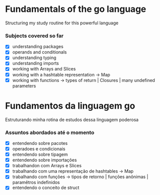 # Fundamentals of the go language

Structuring my study routine for this powerful language

### Subjects covered so far

- [x] understanding packages
- [x] operands and conditionals
- [x] understanding typing
- [x] understanding imports
- [x] working with Arrays and Slices
- [x] working with a hashtable representation -> Map
- [x] working with functions -> types of return | Closures | many undefined parameters

# Fundamentos da linguagem go

Estruturando minha rotina de estudos dessa linguagem poderosa

### Assuntos abordados até o momento

- [x] entendendo sobre pacotes
- [x] operadoes e condicionais
- [x] entendendo sobre tipagem
- [x] entendendo sobre importações
- [x] trabalhandon com Arrays e Slices
- [x] trabalhando com uma representação de hashtables -> Map
- [x] trabalhando com funções -> tipos de retorno | funções anônimas | paramêtros indefinidos
- [x] entendendo o conceito de struct 
